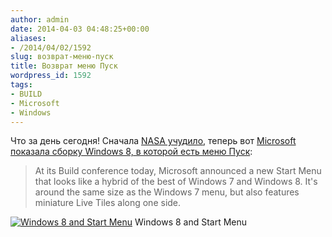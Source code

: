 ```yaml
---
author: admin
date: 2014-04-03 04:48:25+00:00
aliases:
- /2014/04/02/1592
slug: возврат-меню-пуск
title: Возврат меню Пуск
wordpress_id: 1592
tags:
- BUILD
- Microsoft
- Windows
---
```


Что за день сегодня! Сначала [NASA учудило](http://blog.not-a-kernel-guy.com/2014/04/02/1584), теперь вот [Microsoft показала сборку Windows 8, в которой есть меню Пуск](http://www.theverge.com/2014/4/2/5574830/windows-9-start-menu-new-desktop-experience):

> At its Build conference today, Microsoft announced a new Start Menu that looks like a hybrid of the best of Windows 7 and Windows 8. It's around the same size as the Windows 7 menu, but also features miniature Live Tiles along one side.

[![Windows 8 and Start Menu](/2014/04/2014-04-01_23-03-12.0_standard_800.0-300x199.jpg)](/2014/04/2014-04-01_23-03-12.0_standard_800.0.jpg) Windows 8 and Start Menu
